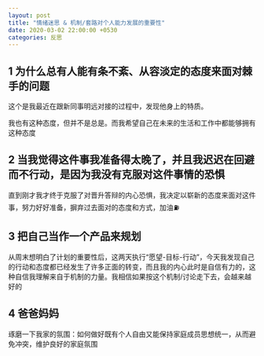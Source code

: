 ```yaml
---
layout: post
title: "情绪迷思 & 机制/套路对个人能力发展的重要性"
date: 2020-03-02 22:00:00 +0530
categories: 反思
---
```


## 1 为什么总有人能有条不紊、从容淡定的态度来面对棘手的问题

这个是我最近在跟新同事明远对接的过程中，发现他身上的特质。

我也有这种态度，但并不是总是。而我希望自己在未来的生活和工作中都能够拥有这种态度

## 2 当我觉得这件事我准备得太晚了，并且我迟迟在回避而不行动，是因为我没有克服对这件事情的恐惧

直到刚才我才终于克服了对晋升答辩的内心恐惧，我决定以崭新的态度来面对这件事，努力好好准备，摒弃过去面对的态度和方式，加油⛽️

## 3 把自己当作一个产品来规划

从周末想明白了计划的重要性后，这两天执行“愿望-目标-行动”，今天我发现自己的行动和态度都已经发生了许多正面的转变，而且我的内心此时是自信有力的，这种自信我理解来自于机制的力量。我相信如果按这个机制/讨论走下去，会越来越好的

## 4 爸爸妈妈

琢磨一下我家的氛围：如何做好既有个人自由又能保持家庭成员思想统一，从而避免冲突，维护良好的家庭氛围